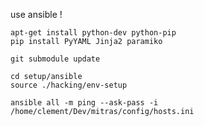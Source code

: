 use ansible !

    apt-get install python-dev python-pip
    pip install PyYAML Jinja2 paramiko

    git submodule update

    cd setup/ansible
    source ./hacking/env-setup
    
    ansible all -m ping --ask-pass -i /home/clement/Dev/mitras/config/hosts.ini